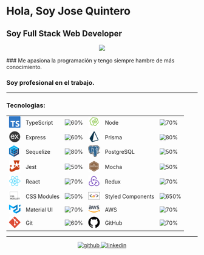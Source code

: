# Hola, Soy Jose Quintero

## Soy Full Stack Web Developer
<p align="center">
    <a target="_blank" href="http://ec2-18-119-113-192.us-east-2.compute.amazonaws.com:3000">
      <img src="./img/technologies/jvqh.gif" width="70%"/>
    </a>
</p>
### Me apasiona la programación y tengo siempre hambre de más conocimiento.

### Soy profesional en el trabajo.

---

### Tecnologias:

|                                                                |                   |                                      |                                                    |             |                                      |
| -------------------------------------------------------------- | ----------------- | ------------------------------------ | -------------------------------------------------- | ----------- | ------------------------------------ |
| ![typescript](./img/technologies/typescript.png)               | TypeScript        | ![60%](https://progress-bar.dev/60/) | ![node](./img/technologies/node.png)                           | Node              | ![70%](https://progress-bar.dev/70/) 
| ![express](./img/technologies/express.png)                     | Express           | ![60%](https://progress-bar.dev/60/) | ![prisma](./img/technologies/prisma.png)                       | Prisma            | ![80%](https://progress-bar.dev/80/) 
| ![sequelize](./img/technologies/sequelize.png)                 | Sequelize         | ![80%](https://progress-bar.dev/80/) | ![postgresql](./img/technologies/postgresql.png)               | PostgreSQL        | ![50%](https://progress-bar.dev/50/) 
| ![jest](./img/technologies/jest.png)                           | Jest              | ![50%](https://progress-bar.dev/50/) | ![mocha](./img/technologies/mocha.png)                         | Mocha             | ![50%](https://progress-bar.dev/50/) 
| ![react](./img/technologies/react.png)                         | React             | ![70%](https://progress-bar.dev/70/) | ![redux](./img/technologies/redux.png)                         | Redux             | ![70%](https://progress-bar.dev/70/) 
| ![css-modules](./img/technologies/css-modules.png)             | CSS Modules       | ![50%](https://progress-bar.dev/50/) | ![styled-components](./img/technologies/styled-components.png) | Styled Components | ![650%](https://progress-bar.dev/65/) 
| ![material-ui](./img/technologies/material-ui.png)             | Material UI       | ![70%](https://progress-bar.dev/70/) | ![aws](./img/technologies/aws.png)                             | AWS               | ![70%](https://progress-bar.dev/70/) 
| ![git](./img/technologies/git.png)                             | Git               | ![60%](https://progress-bar.dev/60/) | ![github](./img/technologies/github.png)                       | GitHub            | ![70%](https://progress-bar.dev/70/) 

---

<p align="center">
    <a target="_blank" href="https://github.com/JoseVQuintero">
      <img src='https://cdn.jsdelivr.net/npm/simple-icons@3.0.1/icons/github.svg' alt='github' height='40'>
    </a>
    <a target="_blank" href="https://www.linkedin.com/in/josequinterohermosillo/">
      <img src='https://cdn.jsdelivr.net/npm/simple-icons@3.0.1/icons/linkedin.svg' alt='linkedin' height='40'>
    </a>
</p>
